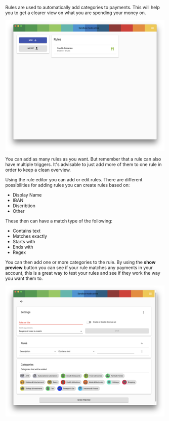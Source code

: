 Rules are used to automatically add categories to payments.
This will help you to get a clearer view on what you are spending your money on.

![Screenshot rules default](images/category-rules/1.png)

You can add as many rules as you want. But remember that a rule can also have multiple triggers.
It's advisable to just add more of them to one rule in order to keep a clean overview.

Using the rule editor you can add or edit rules.
There are different possibilities for adding rules you can create rules based on:

 - Display Name
 - IBAN
 - Discribtion
 - Other

 These then can have a match type of the following:

  - Contains text
  - Matches exactly
  - Starts with
  - Ends with
  - Regex

You can then add one or more categories to the rule.
By using the **show preview** button you can see if your rule matches any payments in your account, this is a great way to test your rules and see if they work the way you want them to.

![Screenshot rules editor](images/category-rules/2.png)
